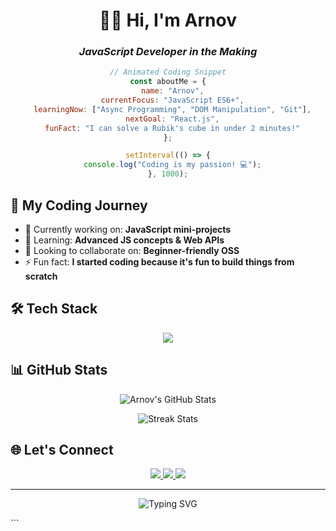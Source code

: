 
<div align="center">
  
# 👨‍💻 Hi, I'm Arnov  
### *JavaScript Developer in the Making*  

```javascript
// Animated Coding Snippet
const aboutMe = {
  name: "Arnov",
  currentFocus: "JavaScript ES6+",
  learningNow: ["Async Programming", "DOM Manipulation", "Git"],
  nextGoal: "React.js",
  funFact: "I can solve a Rubik's cube in under 2 minutes!"
};

setInterval(() => {
  console.log("Coding is my passion! 💻");
}, 1000);
```

</div>

## 🚀 My Coding Journey
- 🔭 Currently working on: **JavaScript mini-projects**
- 🌱 Learning: **Advanced JS concepts & Web APIs**
- 👯 Looking to collaborate on: **Beginner-friendly OSS**
- ⚡ Fun fact: **I started coding because it's fun to build things from scratch**

## 🛠️ Tech Stack
<p align="center">
  <img src="https://skillicons.dev/icons?i=js,html,css,vscode,git,github" />
</p>

## 📊 GitHub Stats
<div align="center">
  
![Arnov's GitHub Stats](https://github-readme-stats.vercel.app/api?username=arnov77&show_icons=true&theme=radical&include_all_commits=true&count_private=true)
  
![Streak Stats](https://streak-stats.demolab.com/?user=arnov77&theme=radical)

</div>

## 🌐 Let's Connect
<p align="center">
  <a href="https://t.me/arnov77">
    <img src="https://img.shields.io/badge/Telegram-2CA5E0?style=for-the-badge&logo=telegram&logoColor=white" />
  </a>
  <a href="https://twitter.com/arnov77">
    <img src="https://img.shields.io/badge/Twitter-1DA1F2?style=for-the-badge&logo=twitter&logoColor=white" />
  </a>
  <a href="https://instagram.com/arnov77">
    <img src="https://img.shields.io/badge/Instagram-E4405F?style=for-the-badge&logo=instagram&logoColor=white" />
  </a>
</p>

---

<div align="center">
  
![Typing SVG](https://readme-typing-svg.demolab.com?font=Fira+Code&pause=1000&color=FF79C6&center=true&vCenter=true&width=435&lines=console.log(%22Happy+Coding!%22+%F0%9F%91%8B);Keep+Learning+%F0%9F%93%9A;Code+Every+Day+%F0%9F%92%BB)

</div>
```
